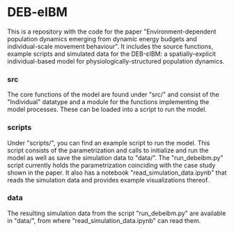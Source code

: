 # DEB-eIBM
This is a repository with the code for the paper "Environment-dependent population dynamics emerging from dynamic energy budgets and individual-scale movement behaviour". It includes the source functions, example scripts and simulated data for the DEB-εIBM: a spatially-explicit individual-based model for physiologically-structured population dynamics.

### src
The core functions of the model are found under "src/" and consist of the "Individual" datatype and a module for the functions implementing the model processes. These can be loaded into a script to run the model.

### scripts
Under "scripts/", you can find an example script to run the model. This script consists of the parametrization and calls to initialize and run the model as well as save the simulation data to "data/". The "run_debeibm.py" script currently holds the parametrization coinciding with the case study shown in the paper. It also has a notebook "read_simulation_data.ipynb" that reads the simulation data and provides example visualizations thereof.

### data
The resulting simulation data from the script "run_debeibm.py" are available in "data/", from where "read_simulation_data.ipynb" can read them.
